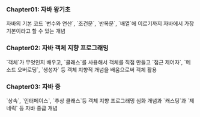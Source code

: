<h3> Chapter01: 자바 왕기초 </h3>
 자바의 기본 코드 `변수와 연산`, `조건문`, `반복문`, `배열`에 이르기까지 자바에서 가장 기본이라고 할 수 있는 개념

<h3> Chapter02: 자바 객체 지향 프로그래밍 </h3>
 `객체`가 무엇인지 배우고, `클래스`를 사용해서 객체를 직접 만들고 `접근 제어자`, `메소드 오버로딩`, `생성자` 등 객체 지향적 개념을 배움으로써 객체 활용

<h3> Chapter03: 자바 중 </h3>
 `상속`, `인터페이스`, `추상 클래스`등 객체 지향 프로그래밍 심화 개념과 `캐스팅`과 `제네릭` 등 자바 중급 개념